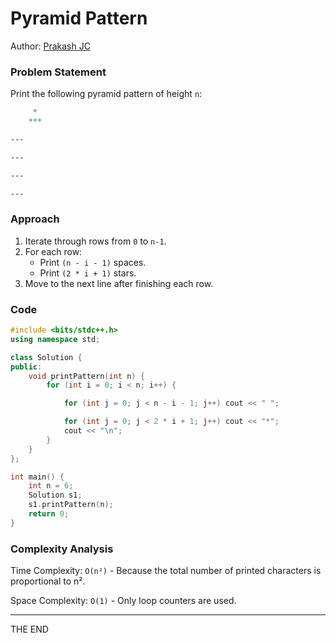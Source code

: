 # Pyramid Pattern

Author: [Prakash JC](https://github.com/prakash079513)

### Problem Statement

Print the following pyramid pattern of height `n`:

```markdown
     *
    ***

---

---

---

---
```

### Approach

1. Iterate through rows from `0` to `n-1`.
2. For each row:
   - Print `(n - i - 1)` spaces.
   - Print `(2 * i + 1)` stars.
3. Move to the next line after finishing each row.

### Code

```cpp
#include <bits/stdc++.h>
using namespace std;

class Solution {
public:
    void printPattern(int n) {
        for (int i = 0; i < n; i++) {

            for (int j = 0; j < n - i - 1; j++) cout << " ";

            for (int j = 0; j < 2 * i + 1; j++) cout << "*";
            cout << "\n";
        }
    }
};

int main() {
    int n = 6;
    Solution s1;
    s1.printPattern(n);
    return 0;
}
```

### Complexity Analysis

Time Complexity: `O(n²)` - Because the total number of printed characters is proportional to n².

Space Complexity: `O(1)` - Only loop counters are used.

---

THE END
